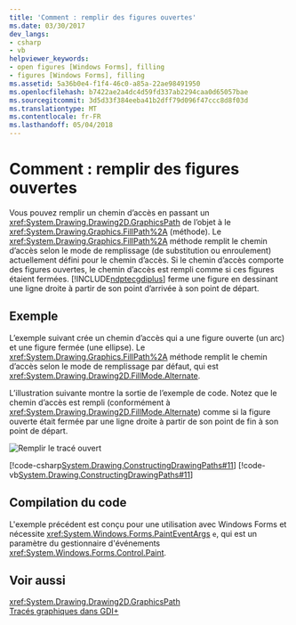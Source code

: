 ```yaml
---
title: 'Comment : remplir des figures ouvertes'
ms.date: 03/30/2017
dev_langs:
- csharp
- vb
helpviewer_keywords:
- open figures [Windows Forms], filling
- figures [Windows Forms], filling
ms.assetid: 5a36b0e4-f1f4-46c0-a85a-22ae98491950
ms.openlocfilehash: b7422ae2a4dc4d59fd337ab2294caa0d65057bae
ms.sourcegitcommit: 3d5d33f384eeba41b2dff79d096f47ccc8d8f03d
ms.translationtype: MT
ms.contentlocale: fr-FR
ms.lasthandoff: 05/04/2018
---
```

# <a name="how-to-fill-open-figures"></a>Comment : remplir des figures ouvertes
Vous pouvez remplir un chemin d’accès en passant un <xref:System.Drawing.Drawing2D.GraphicsPath> de l’objet à le <xref:System.Drawing.Graphics.FillPath%2A> (méthode). Le <xref:System.Drawing.Graphics.FillPath%2A> méthode remplit le chemin d’accès selon le mode de remplissage (de substitution ou enroulement) actuellement défini pour le chemin d’accès. Si le chemin d’accès comporte des figures ouvertes, le chemin d’accès est rempli comme si ces figures étaient fermées. [!INCLUDE[ndptecgdiplus](../../../../includes/ndptecgdiplus-md.md)] ferme une figure en dessinant une ligne droite à partir de son point d’arrivée à son point de départ.  
  
## <a name="example"></a>Exemple  
 L’exemple suivant crée un chemin d’accès qui a une figure ouverte (un arc) et une figure fermée (une ellipse). Le <xref:System.Drawing.Graphics.FillPath%2A> méthode remplit le chemin d’accès selon le mode de remplissage par défaut, qui est <xref:System.Drawing.Drawing2D.FillMode.Alternate>.  
  
 L’illustration suivante montre la sortie de l’exemple de code. Notez que le chemin d’accès est rempli (conformément à <xref:System.Drawing.Drawing2D.FillMode.Alternate>) comme si la figure ouverte était fermée par une ligne droite à partir de son point de fin à son point de départ.  
  
 ![Remplir le tracé ouvert](../../../../docs/framework/winforms/advanced/media/fillopenpath.png "FillOpenPath")  
  
 [!code-csharp[System.Drawing.ConstructingDrawingPaths#11](../../../../samples/snippets/csharp/VS_Snippets_Winforms/System.Drawing.ConstructingDrawingPaths/CS/Class1.cs#11)]
 [!code-vb[System.Drawing.ConstructingDrawingPaths#11](../../../../samples/snippets/visualbasic/VS_Snippets_Winforms/System.Drawing.ConstructingDrawingPaths/VB/Class1.vb#11)]  
  
## <a name="compiling-the-code"></a>Compilation du code  
 L'exemple précédent est conçu pour une utilisation avec Windows Forms et nécessite <xref:System.Windows.Forms.PaintEventArgs> `e`, qui est un paramètre du gestionnaire d'événements <xref:System.Windows.Forms.Control.Paint>.  
  
## <a name="see-also"></a>Voir aussi  
 <xref:System.Drawing.Drawing2D.GraphicsPath>  
 [Tracés graphiques dans GDI+](../../../../docs/framework/winforms/advanced/graphics-paths-in-gdi.md)
